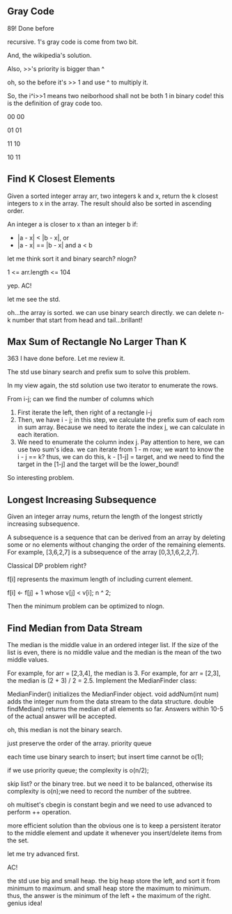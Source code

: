 ## Gray Code

89! Done before

recursive. 1's gray code is come from two bit.

And, the wikipedia's solution. 

Also, >>'s priority is bigger than ^

oh, so the before it's >> 1 and use ^ to multiply it.

So, the i^i>>1 means two neiborhood shall not be both 1 in binary code! this is the definition of gray code too.

00 00

01 01

11 10

10 11

## Find K Closest Elements

Given a sorted integer array arr, two integers k and x, return the k closest integers to x in the array. The result should also be sorted in ascending order.

An integer a is closer to x than an integer b if:

* |a - x| < |b - x|, or
* |a - x| == |b - x| and a < b

let me think sort it and binary search? nlogn?

1 <= arr.length <= 104

yep. AC!

let me see the std.

oh...the array is sorted. we can use binary search directly. we can delete n-k number that start from head and tail...brillant!

## Max Sum of Rectangle No Larger Than K

363 I have done before. Let me review it.

The std use binary search and prefix sum to solve this problem. 

In my view again, the std solution use two iterator to enumerate the rows.

From i-j; can we find the number of columns which

1. First iterate the left, then right of a rectangle i-j
2. Then, we have i - j; in this step, we calculate the prefix sum of each rom in sum array. Because we need to iterate the index j, we can calculate in each iteration.
3. We need to enumerate the column index j. Pay attention to here, we can use two sum's idea. we can iterate from 1 - m row; we want to know the i - j == k? thus, we can do this, k - [1-j] = target, and we need to find the target in the [1-j] and the target will be the lower_bound!

So interesting problem.

##  Longest Increasing Subsequence

Given an integer array nums, return the length of the longest strictly increasing subsequence.

A subsequence is a sequence that can be derived from an array by deleting some or no elements without changing the order of the remaining elements. For example, [3,6,2,7] is a subsequence of the array [0,3,1,6,2,2,7].

Classical DP problem right?

f[i] represents the maximum length of including current element.

f[i] <- f[j] + 1 whose v[j] < v[i]; n ^ 2;

Then the minimum problem can be optimized to nlogn. 

<!-- And we can use some idea of montonic queue  -->

<!-- we know that, the element whose value > current value but length <= current value, this element is meaningless. then we can use binary search to find the corresponding maximum length value. -->

## Find Median from Data Stream

The median is the middle value in an ordered integer list. If the size of the list is even, there is no middle value and the median is the mean of the two middle values.

For example, for arr = [2,3,4], the median is 3.
For example, for arr = [2,3], the median is (2 + 3) / 2 = 2.5.
Implement the MedianFinder class:

MedianFinder() initializes the MedianFinder object.
void addNum(int num) adds the integer num from the data stream to the data structure.
double findMedian() returns the median of all elements so far. Answers within 10-5 of the actual answer will be accepted.

oh, this median is not the binary search. 

just preserve the order of the array. priority queue

each time use binary search to insert; but insert time cannot be o(1);

if we use priority queue; the complexity is o(n/2);

skip list? or the binary tree. but we need it to be balanced, otherwise its complexity is o(n);we need to record the number of the subtree.

oh multiset's cbegin is constant begin and we need to use advanced to perform ++ operation.

more efficient solution than the obvious one is to keep a persistent iterator to the middle element and update it whenever you insert/delete items from the set. 

let me try advanced first.

AC!

the std use big and small heap. the big heap store the left, and sort it from minimum to maximum. and small heap store the maximum to minimum. thus, the answer is the minimum of the left + the maximum of the right. genius idea!